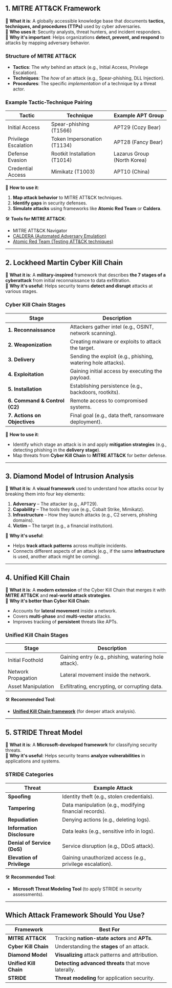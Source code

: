 ## **1. MITRE ATT&CK Framework**

🔹 **What it is**: A globally accessible knowledge base that documents **tactics, techniques, and procedures (TTPs)** used by cyber adversaries.  
🔹 **Who uses it**: Security analysts, threat hunters, and incident responders.  
🔹 **Why it's important**: Helps organizations **detect, prevent, and respond** to attacks by mapping adversary behavior.

### **Structure of MITRE ATT&CK**

- **Tactics**: The _why_ behind an attack (e.g., Initial Access, Privilege Escalation).
- **Techniques**: The _how_ of an attack (e.g., Spear-phishing, DLL Injection).
- **Procedures**: The specific _implementation_ of a technique by a threat actor.

### **Example Tactic-Technique Pairing**

|**Tactic**|**Technique**|**Example APT Group**|
|---|---|---|
|Initial Access|Spear-phishing (T1566)|APT29 (Cozy Bear)|
|Privilege Escalation|Token Impersonation (T1134)|APT28 (Fancy Bear)|
|Defense Evasion|Rootkit Installation (T1014)|Lazarus Group (North Korea)|
|Credential Access|Mimikatz (T1003)|APT10 (China)|

🔹 **How to use it**:

1. **Map attack behavior** to MITRE ATT&CK techniques.
2. **Identify gaps** in security defenses.
3. **Simulate attacks** using frameworks like **Atomic Red Team** or **Caldera**.

🛠️ **Tools for MITRE ATT&CK**:

- MITRE ATT&CK Navigator
- [CALDERA (Automated Adversary Emulation)](https://github.com/mitre/caldera)
- [Atomic Red Team (Testing ATT&CK techniques)](https://github.com/redcanaryco/atomic-red-team)

---

## **2. Lockheed Martin Cyber Kill Chain**

🔹 **What it is**: A **military-inspired** framework that describes **the 7 stages of a cyberattack** from initial reconnaissance to data exfiltration.  
🔹 **Why it's useful**: Helps security teams **detect and disrupt** attacks at various stages.

### **Cyber Kill Chain Stages**

|**Stage**|**Description**|
|---|---|
|**1. Reconnaissance**|Attackers gather intel (e.g., OSINT, network scanning).|
|**2. Weaponization**|Creating malware or exploits to attack the target.|
|**3. Delivery**|Sending the exploit (e.g., phishing, watering hole attacks).|
|**4. Exploitation**|Gaining initial access by executing the payload.|
|**5. Installation**|Establishing persistence (e.g., backdoors, rootkits).|
|**6. Command & Control (C2)**|Remote access to compromised systems.|
|**7. Actions on Objectives**|Final goal (e.g., data theft, ransomware deployment).|

🔹 **How to use it**:

- Identify which stage an attack is in and apply **mitigation strategies** (e.g., detecting phishing in the **delivery stage**).
- Map threats from **Cyber Kill Chain** to **MITRE ATT&CK** for better defense.

---

## **3. Diamond Model of Intrusion Analysis**

🔹 **What it is**: A **visual framework** used to understand how attacks occur by breaking them into four key elements:

1. **Adversary** – The attacker (e.g., APT29).
2. **Capability** – The tools they use (e.g., Cobalt Strike, Mimikatz).
3. **Infrastructure** – How they launch attacks (e.g., C2 servers, phishing domains).
4. **Victim** – The target (e.g., a financial institution).

🔹 **Why it's useful**:

- Helps **track attack patterns** across multiple incidents.
- Connects different aspects of an attack (e.g., if the same **infrastructure** is used, another attack might be coming).

---

## **4. Unified Kill Chain**

🔹 **What it is**: A **modern extension** of the Cyber Kill Chain that merges it with **MITRE ATT&CK** and **real-world attack strategies**.  
🔹 **Why it's better than Cyber Kill Chain**:

- Accounts for **lateral movement** inside a network.
- Covers **multi-phase** and **multi-vector** attacks.
- Improves tracking of **persistent** threats like APTs.

### **Unified Kill Chain Stages**

|**Stage**|**Description**|
|---|---|
|Initial Foothold|Gaining entry (e.g., phishing, watering hole attack).|
|Network Propagation|Lateral movement inside the network.|
|Asset Manipulation|Exfiltrating, encrypting, or corrupting data.|

🛠️ **Recommended Tool**:

- **[Unified Kill Chain framework](https://unifiedkillchain.com/)** (for deeper attack analysis).

---

## **5. STRIDE Threat Model**

🔹 **What it is**: A **Microsoft-developed framework** for classifying security threats.  
🔹 **Why it's useful**: Helps security teams **analyze vulnerabilities** in applications and systems.

### **STRIDE Categories**

|**Threat**|**Example Attack**|
|---|---|
|**Spoofing**|Identity theft (e.g., stolen credentials).|
|**Tampering**|Data manipulation (e.g., modifying financial records).|
|**Repudiation**|Denying actions (e.g., deleting logs).|
|**Information Disclosure**|Data leaks (e.g., sensitive info in logs).|
|**Denial of Service (DoS)**|Service disruption (e.g., DDoS attack).|
|**Elevation of Privilege**|Gaining unauthorized access (e.g., privilege escalation).|

🛠️ **Recommended Tool**:

- **Microsoft Threat Modeling Tool** (to apply STRIDE in security assessments).

---

## **Which Attack Framework Should You Use?**

|**Framework**|**Best For**|
|---|---|
|**MITRE ATT&CK**|Tracking **nation-state actors** and **APTs**.|
|**Cyber Kill Chain**|Understanding the **stages** of an attack.|
|**Diamond Model**|**Visualizing** attack patterns and attribution.|
|**Unified Kill Chain**|**Detecting advanced threats** that move laterally.|
|**STRIDE**|**Threat modeling** for application security.|
